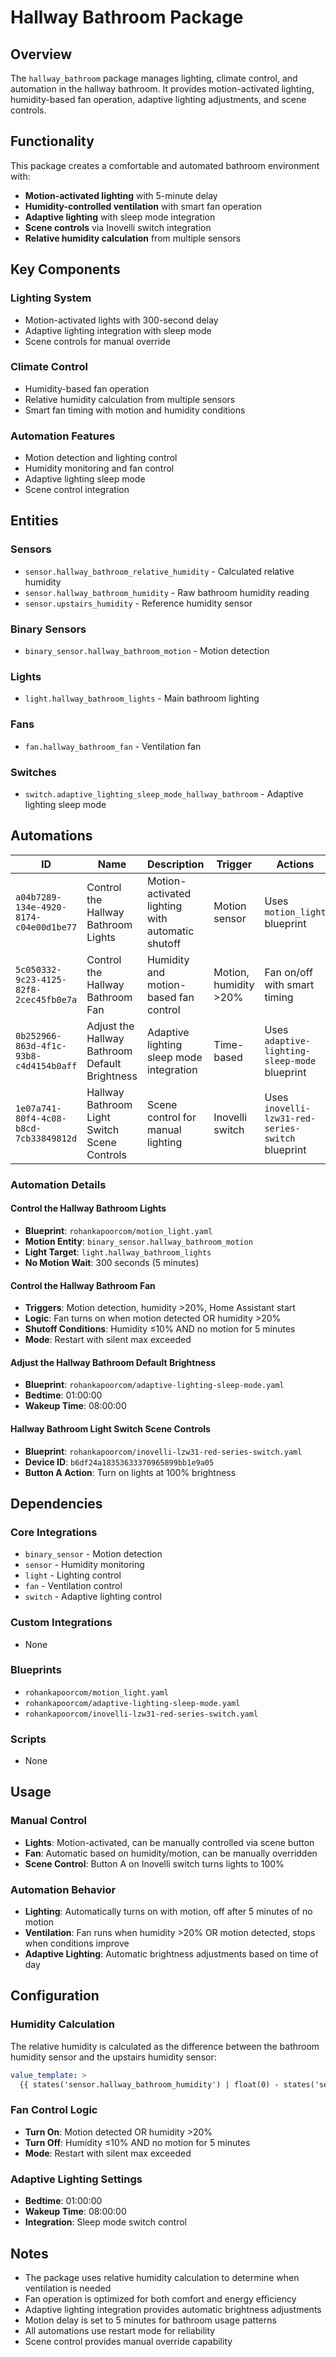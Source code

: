 # Hallway Bathroom Package

## Overview

The `hallway_bathroom` package manages lighting, climate control, and automation in the hallway bathroom. It provides motion-activated lighting, humidity-based fan operation, adaptive lighting adjustments, and scene controls.

## Functionality

This package creates a comfortable and automated bathroom environment with:
- **Motion-activated lighting** with 5-minute delay
- **Humidity-controlled ventilation** with smart fan operation
- **Adaptive lighting** with sleep mode integration
- **Scene controls** via Inovelli switch integration
- **Relative humidity calculation** from multiple sensors

## Key Components

### Lighting System
- Motion-activated lights with 300-second delay
- Adaptive lighting integration with sleep mode
- Scene controls for manual override

### Climate Control
- Humidity-based fan operation
- Relative humidity calculation from multiple sensors
- Smart fan timing with motion and humidity conditions

### Automation Features
- Motion detection and lighting control
- Humidity monitoring and fan control
- Adaptive lighting sleep mode
- Scene control integration

## Entities

### Sensors
- `sensor.hallway_bathroom_relative_humidity` - Calculated relative humidity
- `sensor.hallway_bathroom_humidity` - Raw bathroom humidity reading
- `sensor.upstairs_humidity` - Reference humidity sensor

### Binary Sensors
- `binary_sensor.hallway_bathroom_motion` - Motion detection

### Lights
- `light.hallway_bathroom_lights` - Main bathroom lighting

### Fans
- `fan.hallway_bathroom_fan` - Ventilation fan

### Switches
- `switch.adaptive_lighting_sleep_mode_hallway_bathroom` - Adaptive lighting sleep mode

## Automations

| ID | Name | Description | Trigger | Actions |
|---|---|---|---|---|
| `a04b7289-134e-4920-8174-c04e00d1be77` | Control the Hallway Bathroom Lights | Motion-activated lighting with automatic shutoff | Motion sensor | Uses `motion_light` blueprint |
| `5c050332-9c23-4125-82f8-2cec45fb0e7a` | Control the Hallway Bathroom Fan | Humidity and motion-based fan control | Motion, humidity >20% | Fan on/off with smart timing |
| `0b252966-863d-4f1c-93b8-c4d4154b0aff` | Adjust the Hallway Bathroom Default Brightness | Adaptive lighting sleep mode integration | Time-based | Uses `adaptive-lighting-sleep-mode` blueprint |
| `1e07a741-80f4-4c08-b8cd-7cb33849812d` | Hallway Bathroom Light Switch Scene Controls | Scene control for manual lighting | Inovelli switch | Uses `inovelli-lzw31-red-series-switch` blueprint |

### Automation Details

#### Control the Hallway Bathroom Lights
- **Blueprint**: `rohankapoorcom/motion_light.yaml`
- **Motion Entity**: `binary_sensor.hallway_bathroom_motion`
- **Light Target**: `light.hallway_bathroom_lights`
- **No Motion Wait**: 300 seconds (5 minutes)

#### Control the Hallway Bathroom Fan
- **Triggers**: Motion detection, humidity >20%, Home Assistant start
- **Logic**: Fan turns on when motion detected OR humidity >20%
- **Shutoff Conditions**: Humidity ≤10% AND no motion for 5 minutes
- **Mode**: Restart with silent max exceeded

#### Adjust the Hallway Bathroom Default Brightness
- **Blueprint**: `rohankapoorcom/adaptive-lighting-sleep-mode.yaml`
- **Bedtime**: 01:00:00
- **Wakeup Time**: 08:00:00

#### Hallway Bathroom Light Switch Scene Controls
- **Blueprint**: `rohankapoorcom/inovelli-lzw31-red-series-switch.yaml`
- **Device ID**: `b6df24a18353633370965899bb1e9a05`
- **Button A Action**: Turn on lights at 100% brightness

## Dependencies

### Core Integrations
- `binary_sensor` - Motion detection
- `sensor` - Humidity monitoring
- `light` - Lighting control
- `fan` - Ventilation control
- `switch` - Adaptive lighting control

### Custom Integrations
- None

### Blueprints
- `rohankapoorcom/motion_light.yaml`
- `rohankapoorcom/adaptive-lighting-sleep-mode.yaml`
- `rohankapoorcom/inovelli-lzw31-red-series-switch.yaml`

### Scripts
- None

## Usage

### Manual Control
- **Lights**: Motion-activated, can be manually controlled via scene button
- **Fan**: Automatic based on humidity/motion, can be manually overridden
- **Scene Control**: Button A on Inovelli switch turns lights to 100%

### Automation Behavior
- **Lighting**: Automatically turns on with motion, off after 5 minutes of no motion
- **Ventilation**: Fan runs when humidity >20% OR motion detected, stops when conditions improve
- **Adaptive Lighting**: Automatic brightness adjustments based on time of day

## Configuration

### Humidity Calculation
The relative humidity is calculated as the difference between the bathroom humidity sensor and the upstairs humidity sensor:
```yaml
value_template: >
  {{ states('sensor.hallway_bathroom_humidity') | float(0) - states('sensor.upstairs_humidity') | float(0) }}
```

### Fan Control Logic
- **Turn On**: Motion detected OR humidity >20%
- **Turn Off**: Humidity ≤10% AND no motion for 5 minutes
- **Mode**: Restart with silent max exceeded

### Adaptive Lighting Settings
- **Bedtime**: 01:00:00
- **Wakeup Time**: 08:00:00
- **Integration**: Sleep mode switch control

## Notes

- The package uses relative humidity calculation to determine when ventilation is needed
- Fan operation is optimized for both comfort and energy efficiency
- Adaptive lighting integration provides automatic brightness adjustments
- Motion delay is set to 5 minutes for bathroom usage patterns
- All automations use restart mode for reliability
- Scene control provides manual override capability
